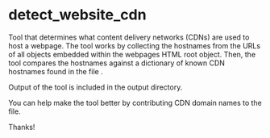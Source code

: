 # detect_website_cdn

Tool that determines what content delivery networks (CDNs) are used to host a webpage. The tool works by collecting the hostnames from the URLs of all objects embedded within the webpages HTML root object. Then, the tool compares the hostnames against a dictionary of known CDN hostnames found in the file <cdns>.

Output of the tool is included in the output directory.

You can help make the tool better by contributing CDN domain names to the <cdns> file.

Thanks!
